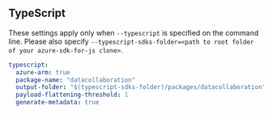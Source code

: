 ## TypeScript

These settings apply only when `--typescript` is specified on the command line.
Please also specify `--typescript-sdks-folder=<path to root folder of your azure-sdk-for-js clone>`.

```yaml $(typescript)
typescript:
  azure-arm: true
  package-name: "datacollaboration"
  output-folder: "$(typescript-sdks-folder)/packages/datacollaboration"
  payload-flattening-threshold: 1
  generate-metadata: true
```
